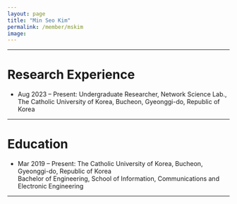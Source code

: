 ```yaml
---
layout: page
title: "Min Seo Kim"
permalink: /member/mskim
image: 
---
```


***

Research Experience
============
* Aug 2023 – Present: Undergraduate Researcher, Network Science Lab., The Catholic University of Korea, Bucheon, Gyeonggi-do, Republic of Korea

***

Education
============
* Mar 2019 – Present: The Catholic University of Korea, Bucheon, Gyeonggi-do, Republic of Korea <br> Bachelor of Engineering, School of Information, Communications and Electronic Engineering

***
